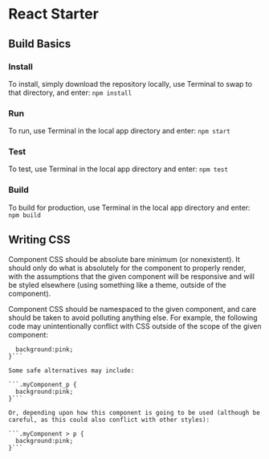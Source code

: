 # React Starter

## Build Basics

### Install

To install, simply download the repository locally, use Terminal to swap to that directory, and enter: `npm install`

### Run

To run, use Terminal in the local app directory and enter: `npm start`

### Test

To test, use Terminal in the local app directory and enter: `npm test`

### Build

To build for production, use Terminal in the local app directory and enter: `npm build`

## Writing CSS

Component CSS should be absolute bare minimum (or nonexistent).  It should only do what is absolutely for the component to properly render, with the assumptions that the given component will be responsive and will be styled elsewhere (using something like a theme, outside of the component).

Component CSS should be namespaced to the given component, and care should be taken to avoid polluting anything else.  For example, the following code may unintentionally conflict with CSS outside of the scope of the given component:

```.myComponent p {
  background:pink;
}```

Some safe alternatives may include:

```.myComponent_p {
  background:pink;
}```

Or, depending upon how this component is going to be used (although be careful, as this could also conflict with other styles):

```.myComponent > p {
  background:pink;
}```